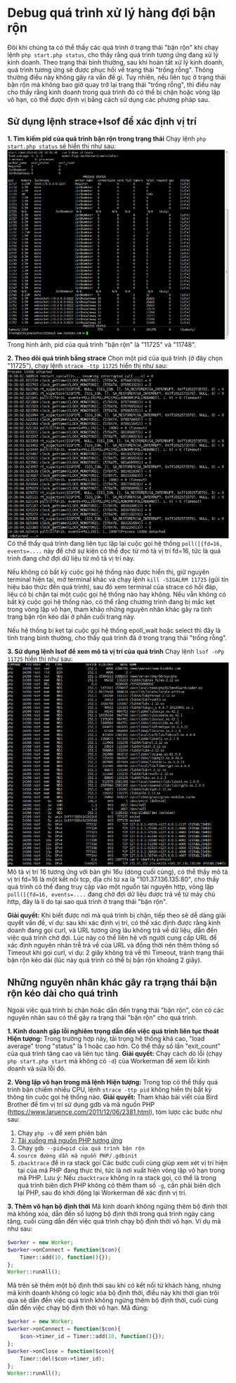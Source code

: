 # Debug quá trình xử lý hàng đợi bận rộn
Đôi khi chúng ta có thể thấy các quá trình ở trạng thái "bận rộn" khi chạy lệnh ```php start.php status```, cho thấy rằng quá trình tương ứng đang xử lý kinh doanh. Theo trạng thái bình thường, sau khi hoàn tất xử lý kinh doanh, quá trình tương ứng sẽ được phục hồi về trạng thái "trống rỗng". Thông thường điều này không gây ra vấn đề gì. Tuy nhiên, nếu liên tục ở trạng thái bận rộn mà không bao giờ quay trở lại trạng thái "trống rỗng", thì điều này cho thấy rằng kinh doanh trong quá trình đó có thể bị chặn hoặc vòng lặp vô hạn, có thể được định vị bằng cách sử dụng các phương pháp sau.

## Sử dụng lệnh strace+lsof để xác định vị trí

**1. Tìm kiếm pid của quá trình bận rộn trong trạng thái**
Chạy lệnh ```php start.php status``` sẽ hiển thị như sau:
![](../images/d1903ed65ef2f3b0850e84ccbedc52aa.png)
Trong hình ảnh, pid của quá trình "bận rộn" là "11725" và "11748".

**2. Theo dõi quá trình bằng strace**
Chọn một pid của quá trình (ở đây chọn "11725"), chạy lệnh ```strace -ttp 11725``` hiển thị như sau:
![](../images/7ce9f36da926f670949609dcdc593ab4.png)
Có thể thấy quá trình đang liên tục lặp lại cuộc gọi hệ thống ```poll([{fd=16, events=....``` này để chờ sự kiện có thể đọc từ mô tả vị trí fd=16, tức là quá trình đang chờ đợi dữ liệu từ mô tả vị trí này.

Nếu không có bất kỳ cuộc gọi hệ thống nào được hiển thị, giữ nguyên terminal hiện tại, mở terminal khác và chạy lệnh ```kill -SIGALRM 11725``` (gửi tín hiệu báo thức đến quá trình), sau đó xem terminal của strace có hồi đáp, liệu có bị chặn tại một cuộc gọi hệ thống nào hay không. Nếu vẫn không có bất kỳ cuộc gọi hệ thống nào, có thể rằng chương trình đang bị mắc kẹt trong vòng lặp vô hạn, tham khảo những nguyên nhân khác gây ra tình trạng bận rộn kéo dài ở phần cuối trang này.

Nếu hệ thống bị kẹt tại cuộc gọi hệ thống epoll_wait hoặc select thì đây là tình trạng bình thường, cho thấy quá trình đã ở trong trạng thái "trống rỗng".

**3. Sử dụng lệnh lsof để xem mô tả vị trí của quá trình**
Chạy lệnh ```lsof -nPp 11725``` hiển thị như sau:
![](../images/27bd629c3a1ac93f9f4b535d01df2ac1.png)
Mô tả vị trí 16 tương ứng với bản ghi 16u (dòng cuối cùng), có thể thấy mô tả vị trí fd=16 là một kết nối tcp, địa chỉ từ xa là "101.37.136.135:80", cho thấy quá trình có thể đang truy cập vào một nguồn tài nguyên http, vòng lặp ```poll([{fd=16, events=....``` đang chờ đợi dữ liệu được trả về từ máy chủ http, đây là lí do tại sao quá trình ở trạng thái "bận rộn".

**Giải quyết:**
Khi biết được nơi mà quá trình bị chặn, tiếp theo sẽ dễ dàng giải quyết vấn đề, ví dụ: sau khi xác định vị trí, có thể xác định được rằng kinh doanh đang gọi curl, và URL tương ứng lâu không trả về dữ liệu, dẫn đến việc quá trình chờ đợi. Lúc này có thể liên hệ với người cung cấp URL để xác định nguyên nhân trễ trả về của URL và đồng thời nên thêm thông số Timeout khi gọi curl, ví dụ: 2 giây không trả về thì Timeout, tránh trạng thái bận rộn kéo dài (lúc này quá trình có thể bị bận rộn khoảng 2 giây).

## Những nguyên nhân khác gây ra trạng thái bận rộn kéo dài cho quá trình
Ngoài việc quá trình bị chặn hoặc dẫn đến trạng thái "bận rộn", còn có các nguyên nhân sau có thể gây ra trạng thái "bận rộn" cho quá trình.

**1. Kinh doanh gặp lỗi nghiêm trọng dẫn đến việc quá trình liên tục thoát**
**Hiện tượng:** Trong trường hợp này, tải trọng hệ thống khá cao, "load average" trong "status" là 1 hoặc cao hơn. Có thể thấy số lần "exit_count" của quá trình tăng cao và liên tục tăng.
**Giải quyết:** Chạy cách dò lỗi (chạy ```php start.php start``` mà không có ```-d```) của Workerman để xem lỗi kinh doanh và sửa lỗi đó.

**2. Vòng lặp vô hạn trong mã lệnh**
**Hiện tượng:** Trong top có thể thấy quá trình bận chiếm nhiều CPU, lệnh ```strace -ttp pid``` không hiển thị bất kỳ thông tin cuộc gọi hệ thống nào.
**Giải quyết:** Tham khảo bài viết của Bird Brother để tìm vị trí sử dụng gdb và mã nguồn PHP (https://www.laruence.com/2011/12/06/2381.html), tóm lược các bước như sau:
1. Chạy ```php -v``` để xem phiên bản
2. [Tải xuống mã nguồn PHP tương ứng](https://www.php.net/releases/)
3. Chạy ```gdb --pid=pid của quá trình bận rộn```
4. ```source đường dẫn mã nguồn PHP/.gdbinit```
5. ```zbacktrace``` để in ra stack gọi
Các bước cuối cùng giúp xem xét vị trí hiện tại của mã PHP đang thực thi, tức là nơi xuất hiện vòng lặp vô hạn trong mã PHP.
Lưu ý: Nếu ```zbacktrace``` không in ra stack gọi, có thể là trong quá trình biên dịch PHP không có thêm tham số ```-g```, cần phải biên dịch lại PHP, sau đó khởi động lại Workerman để xác định vị trí.

**3. Thêm vô hạn bộ định thời**
Mã kinh doanh không ngừng thêm bộ định thời mà không xóa, dẫn đến số lượng bộ định thời trong quá trình ngày càng tăng, cuối cùng dẫn đến việc quá trình chạy bộ định thời vô hạn. Ví dụ mã như sau:
```php
$worker = new Worker;
$worker->onConnect = function($con){
    Timer::add(10, function(){});
};
Worker::runAll();
````
Mã trên sẽ thêm một bộ định thời sau khi có kết nối từ khách hàng, nhưng mã kinh doanh không có logic xóa bộ định thời, điều này khi thời gian trôi qua sẽ dẫn đến việc quá trình không ngừng thêm bộ định thời, cuối cùng dẫn đến việc chạy bộ định thời vô hạn. Mã đúng:
```php
$worker = new Worker;
$worker->onConnect = function($con){
    $con->timer_id = Timer::add(10, function(){});
};
$worker->onClose = function($con){
    Timer::del($con->timer_id);
};
Worker::runAll();
````


